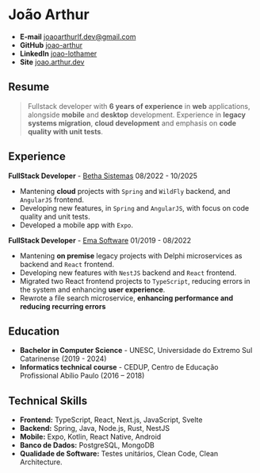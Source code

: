 # João Arthur

- **E-mail** [joaoarthurlf.dev@gmail.com](mailto://joaoarthurlf.dev@gmail.com)
- **GitHub** [joao-arthur](https://github.com/joao-arthur)
- **LinkedIn** [joao-lothamer](https://www.linkedin.com/in/joao-lothamer)
- **Site** [joao.arthur.dev](https://www.joao-arthur.dev)

## Resume

> Fullstack developer with **6 years of experience** in **web** applications, alongside **mobile** and **desktop** development. Experience in **legacy systems migration**, **cloud development** and emphasis on **code quality with unit tests**.

## Experience

**FullStack Developer** - [Betha Sistemas](https://www.betha.com.br/) 08/2022 - 10/2025

- Mantening **cloud** projects with `Spring` and `WildFly` backend, and `AngularJS` frontend.
- Developing new features, in `Spring` and `AngularJS`, with focus on code quality and unit tests.
- Developed a mobile app with `Expo`.

**FullStack Developer** - [Ema Software](https://ema.net.br/) 01/2019 - 08/2022

- Mantening **on premise** legacy projects with Delphi microservices as backend and `React` frontend.
- Developing new features with `NestJS` backend and `React` frontend.
- Migrated two React frontend projects to `TypeScript`, reducing errors in the system and enhancing **user experience**.
- Rewrote a file search microservice, **enhancing performance and reducing recurring errors**

## Education

- **Bachelor in Computer Science** - UNESC, Universidade do Extremo Sul Catarinense (2019 - 2024)
- **Informatics technical course** - CEDUP, Centro de Educação Profissional Abílio Paulo (2016 – 2018)

## Technical Skills

- **Frontend:** TypeScript, React, Next.js, JavaScript, Svelte
- **Backend:** Spring, Java, Node.js, Rust, NestJS
- **Mobile:** Expo, Kotlin, React Native, Android
- **Banco de Dados:** PostgreSQL, MongoDB
- **Qualidade de Software:** Testes unitários, Clean Code, Clean Architecture.

